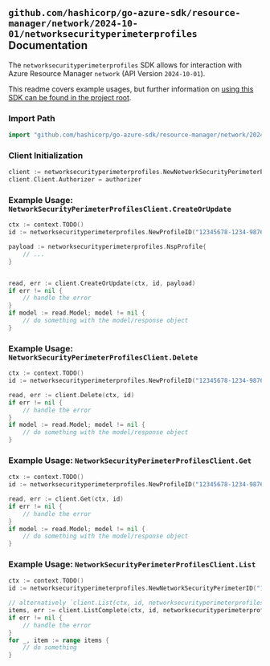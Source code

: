 
## `github.com/hashicorp/go-azure-sdk/resource-manager/network/2024-10-01/networksecurityperimeterprofiles` Documentation

The `networksecurityperimeterprofiles` SDK allows for interaction with Azure Resource Manager `network` (API Version `2024-10-01`).

This readme covers example usages, but further information on [using this SDK can be found in the project root](https://github.com/hashicorp/go-azure-sdk/tree/main/docs).

### Import Path

```go
import "github.com/hashicorp/go-azure-sdk/resource-manager/network/2024-10-01/networksecurityperimeterprofiles"
```


### Client Initialization

```go
client := networksecurityperimeterprofiles.NewNetworkSecurityPerimeterProfilesClientWithBaseURI("https://management.azure.com")
client.Client.Authorizer = authorizer
```


### Example Usage: `NetworkSecurityPerimeterProfilesClient.CreateOrUpdate`

```go
ctx := context.TODO()
id := networksecurityperimeterprofiles.NewProfileID("12345678-1234-9876-4563-123456789012", "example-resource-group", "networkSecurityPerimeterName", "profileName")

payload := networksecurityperimeterprofiles.NspProfile{
	// ...
}


read, err := client.CreateOrUpdate(ctx, id, payload)
if err != nil {
	// handle the error
}
if model := read.Model; model != nil {
	// do something with the model/response object
}
```


### Example Usage: `NetworkSecurityPerimeterProfilesClient.Delete`

```go
ctx := context.TODO()
id := networksecurityperimeterprofiles.NewProfileID("12345678-1234-9876-4563-123456789012", "example-resource-group", "networkSecurityPerimeterName", "profileName")

read, err := client.Delete(ctx, id)
if err != nil {
	// handle the error
}
if model := read.Model; model != nil {
	// do something with the model/response object
}
```


### Example Usage: `NetworkSecurityPerimeterProfilesClient.Get`

```go
ctx := context.TODO()
id := networksecurityperimeterprofiles.NewProfileID("12345678-1234-9876-4563-123456789012", "example-resource-group", "networkSecurityPerimeterName", "profileName")

read, err := client.Get(ctx, id)
if err != nil {
	// handle the error
}
if model := read.Model; model != nil {
	// do something with the model/response object
}
```


### Example Usage: `NetworkSecurityPerimeterProfilesClient.List`

```go
ctx := context.TODO()
id := networksecurityperimeterprofiles.NewNetworkSecurityPerimeterID("12345678-1234-9876-4563-123456789012", "example-resource-group", "networkSecurityPerimeterName")

// alternatively `client.List(ctx, id, networksecurityperimeterprofiles.DefaultListOperationOptions())` can be used to do batched pagination
items, err := client.ListComplete(ctx, id, networksecurityperimeterprofiles.DefaultListOperationOptions())
if err != nil {
	// handle the error
}
for _, item := range items {
	// do something
}
```
